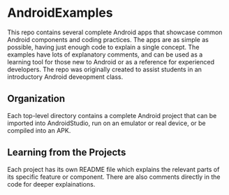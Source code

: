 # AndroidExamples
This repo contains several complete Android apps that showcase common Android components and coding practices. The apps are as simple as possible, having just enough code to explain a single concept. The examples have lots of explanatory comments, and can be used as a learning tool for those new to Android or as a reference for experienced developers. The repo was originally created to assist students in an introductory Android deveopment class.

## Organization
Each top-level directory contains a complete Android project that can be imported into AndroidStudio, run on an emulator or real device, or be compiled into an APK.
 
## Learning from the Projects
Each project has its own README file which explains the relevant parts of its specific feature or component. There are also comments directly in the code for deeper explainations.